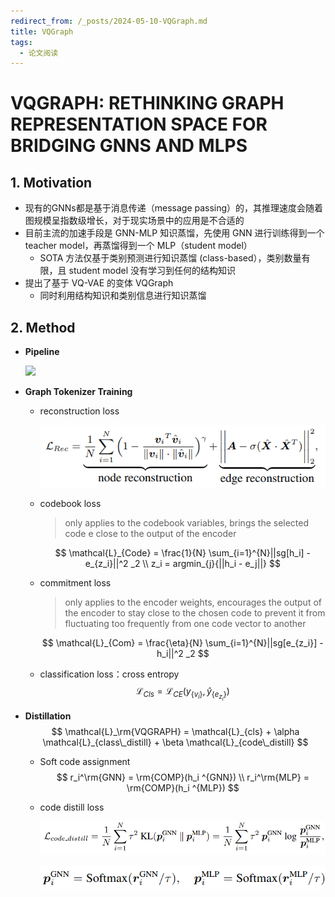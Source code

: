 ```yaml
---
redirect_from: /_posts/2024-05-10-VQGraph.md
title: VQGraph
tags:
  - 论文阅读
---
```




# VQGRAPH: RETHINKING GRAPH REPRESENTATION SPACE FOR BRIDGING GNNS AND MLPS





## 1. Motivation

* 现有的GNNs都是基于消息传递（message passing）的，其推理速度会随着图规模呈指数级增长，对于现实场景中的应用是不合适的
* 目前主流的加速手段是 GNN-MLP 知识蒸馏，先使用 GNN 进行训练得到一个 teacher model，再蒸馏得到一个 MLP（student model）
  * SOTA 方法仅基于类别预测进行知识蒸馏 (class-based），类别数量有限，且 student model 没有学习到任何的结构知识
* 提出了基于 VQ-VAE 的变体 VQGraph
  * 同时利用结构知识和类别信息进行知识蒸馏



## 2. Method

* **Pipeline**

  ![](D:\DESKTOP\ML\papers\VQGraph\figures\pipeline.png)



* **Graph Tokenizer Training**

  * reconstruction loss

    ![](https://raw.githubusercontent.com/liyle3/picgo-resources/main/202503051925792.png)

  * codebook loss

    > only applies to the codebook variables, brings the selected code e close to the output of the encoder

    $$
    \mathcal{L}_{Code} = \frac{1}{N} \sum_{i=1}^{N}||sg[h_i] - e_{z_i}||^2 _2 \\
    z_i = argmin_{j}{||h_i - e_j||}
    $$

    

  * commitment loss

    > only applies to the encoder weights, encourages the output of the encoder to stay close to the chosen code to prevent it from fluctuating too frequently from one code vector to another

    $$
    \mathcal{L}_{Com} = \frac{\eta}{N} \sum_{i=1}^{N}||sg[e_{z_i}] - h_i||^2 _2
    $$

    

  * classification loss：cross entropy
    $$
    \mathcal{L}_{Cls} = \mathcal{L}_{CE}(y_{\{v_i\}}, \hat y_{\{e_{z_i}\}})
    $$
    
    
    

* **Distillation**
  $$
  \mathcal{L}_\rm{VQGRAPH} = \mathcal{L}_{cls} + \alpha \mathcal{L}_{class\_distill} + \beta \mathcal{L}_{code\_distill} 
  $$
  

  * Soft code assignment
    $$
    r_i^\rm{GNN} = \rm{COMP}(h_i ^{GNN}) \\
    r_i^\rm{MLP} = \rm{COMP}(h_i ^{MLP}) 
    $$

  * code distill loss

    ![](https://raw.githubusercontent.com/liyle3/picgo-resources/main/202503051925883.png)

    ![](https://raw.githubusercontent.com/liyle3/picgo-resources/main/202503051926123.png)